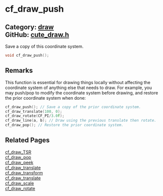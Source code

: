 [//]: # (This file is automatically generated by Cute Framework's docs parser.)
[//]: # (Do not edit this file by hand!)
[//]: # (See: https://github.com/RandyGaul/cute_framework/blob/master/samples/docs_parser.cpp)
[](../header.md ':include')

# cf_draw_push

Category: [draw](/api_reference?id=draw)  
GitHub: [cute_draw.h](https://github.com/RandyGaul/cute_framework/blob/master/include/cute_draw.h)  
---

Save a copy of this coordinate system.

```cpp
void cf_draw_push();
```

## Remarks

This function is essential for drawing things locally without affecting the coordinate
system of anything else that needs to draw. For example, you may push/pop to modify the
coordinate system before drawing, and restore the prior coordinate system when done:
```cpp
cf_draw_push(); // Save a copy of the prior coordinate system.
cf_draw_translate(100, 0);
cf_draw_rotate(CF_PI/3.0f);
cf_draw_line(a, b); // Draw using the previous translate then rotate.
cf_draw_pop(); // Restore the prior coordinate system.
```

## Related Pages

[cf_draw_TSR](/draw/cf_draw_tsr.md)  
[cf_draw_pop](/draw/cf_draw_pop.md)  
[cf_draw_peek](/draw/cf_draw_peek.md)  
[cf_draw_translate](/draw/cf_draw_translate.md)  
[cf_draw_transform](/draw/cf_draw_transform.md)  
[cf_draw_translate](/draw/cf_draw_translate.md)  
[cf_draw_scale](/draw/cf_draw_scale.md)  
[cf_draw_rotate](/draw/cf_draw_rotate.md)  
